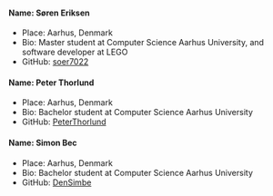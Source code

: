 #### Name: Søren Eriksen
 - Place: Aarhus, Denmark
 - Bio: Master student at Computer Science Aarhus University, and software developer at LEGO
 - GitHub: [soer7022](https://github.com/soer7022)
#### Name: Peter Thorlund
 - Place: Aarhus, Denmark
 - Bio: Bachelor student at Computer Science Aarhus University
 - GitHub: [PeterThorlund](https://github.com/PeterThorlund)
#### Name: Simon Bec
- Place: Aarhus, Denmark
- Bio: Bachelor student at Computer Science Aarhus University
- GitHub: [DenSimbe](https://github.com/DenSimbe)